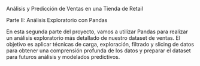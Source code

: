 Análisis y Predicción de Ventas en una Tienda de Retail

Parte II: Análisis Exploratorio con Pandas

En esta segunda parte del proyecto, vamos a utilizar Pandas para realizar un análisis exploratorio más detallado de nuestro dataset de ventas. El objetivo es aplicar técnicas de carga, exploración, filtrado y slicing de datos para obtener una comprensión profunda de los datos y preparar el dataset para futuros análisis y modelados predictivos.
